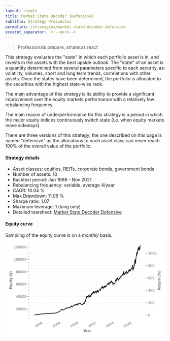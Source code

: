 ```yaml
---
layout: single
title: Market State Decoder (Defensive)
subtitle: Strategy Prospectus
permalink: /strategies/market-state-decoder-defensive
excerpt_separator:  <!--more-->
---
```


> Professionals prepare, amateurs react

This strategy evaluates the "state" in which each portfolio asset is in, and invests in the assets with the best upside outlook.
The "state" of an asset is a quantity determined from several parameters specific to each security, as: volatility, volumes, short and long term trends, correlations with other assets. Once the states have been determined, the portfolio is allocated to the securities with the highest state-wise rank.

The main advantage of this strategy is its ability to provide a significant improvement over the equity markets performance with a relatively low rebalancing frequency.

The main reason of underperformance for this strategy is a period in which the major equity indices continuously switch state (i.e. when equity markets move sideways).

There are three versions of this strategy; the one described on this page is named "defensive" as the allocations to each asset class can never reach 100% of the overall value of the portfolio.

#### Strategy details
* Asset classes: equities, REITs, corporate bonds, government bonds
* Number of assets: 10
* Backtest period: Jan 1998 - Nov 2021
* Rebalancing frequency: variable, average 4/year
* CAGR: 10.04 %
* Max Drawdown: 11.06 %
* Sharpe ratio: 1.07
* Maximum leverage: 1 (long only)
* Detailed tearsheet: [Market State Decoder Defensive](/tearsheets/MarketStateDecoderDefensive.html)

#### Equity curve
Sampling of the equity curve is on a _monthly_ basis. 
![Market State Decoder Defensive](/images/MarketStateDecoderDefensive.svg)
